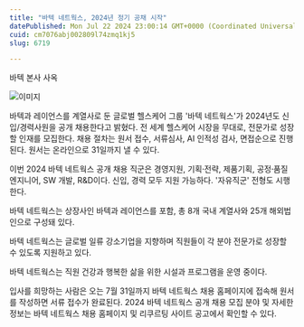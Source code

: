 ```yaml
---
title: "바텍 네트웍스, 2024년 정기 공채 시작"
datePublished: Mon Jul 22 2024 23:00:14 GMT+0000 (Coordinated Universal Time)
cuid: cm7076abj002809l74zmq1kj5
slug: 6719

---
```



바텍 본사 사옥

![이미지](https://cdn.hashnode.com/res/hashnode/image/upload/v1739261134922/c074f3a4-02d2-4eb5-ab70-8144b885f7ae.jpeg)

바텍과 레이언스를 계열사로 둔 글로벌 헬스케어 그룹 '바텍 네트웍스'가 2024년도 신입/경력사원을 공개 채용한다고 밝혔다. 전 세계 헬스케어 시장을 무대로, 전문가로 성장할 인재를 모집한다. 채용 절차는 원서 접수, 서류심사, AI 인적성 검사, 면접순으로 진행된다. 원서는 온라인으로 31일까지 낼 수 있다.

이번 2024 바텍 네트웍스 공개 채용 직군은 경영지원, 기획전〮략, 제품기획, 공정품〮질 엔지니어, SW 개발, R&D이다. 신입, 경력 모두 지원 가능하다. '자유직군' 전형도 시행한다.

바텍 네트웍스는 상장사인 바텍과 레이언스를 포함, 총 8개 국내 계열사와 25개 해외법인으로 구성돼 있다.

바텍 네트웍스는 글로벌 일류 강소기업을 지향하며 직원들이 각 분야 전문가로 성장할 수 있도록 지원하고 있다.

바텍 네트웍스는 직원 건강과 행복한 삶을 위한 시설과 프로그램을 운영 중이다.

입사를 희망하는 사람은 오는 7월 31일까지 바텍 네트웍스 채용 홈페이지에 접속해 원서를 작성하면 서류 접수가 완료된다. 2024 바텍 네트웍스 공개 채용 모집 분야 및 자세한 정보는 바텍 네트웍스 채용 홈페이지 및 리쿠르팅 사이트 공고에서 확인할 수 있다.